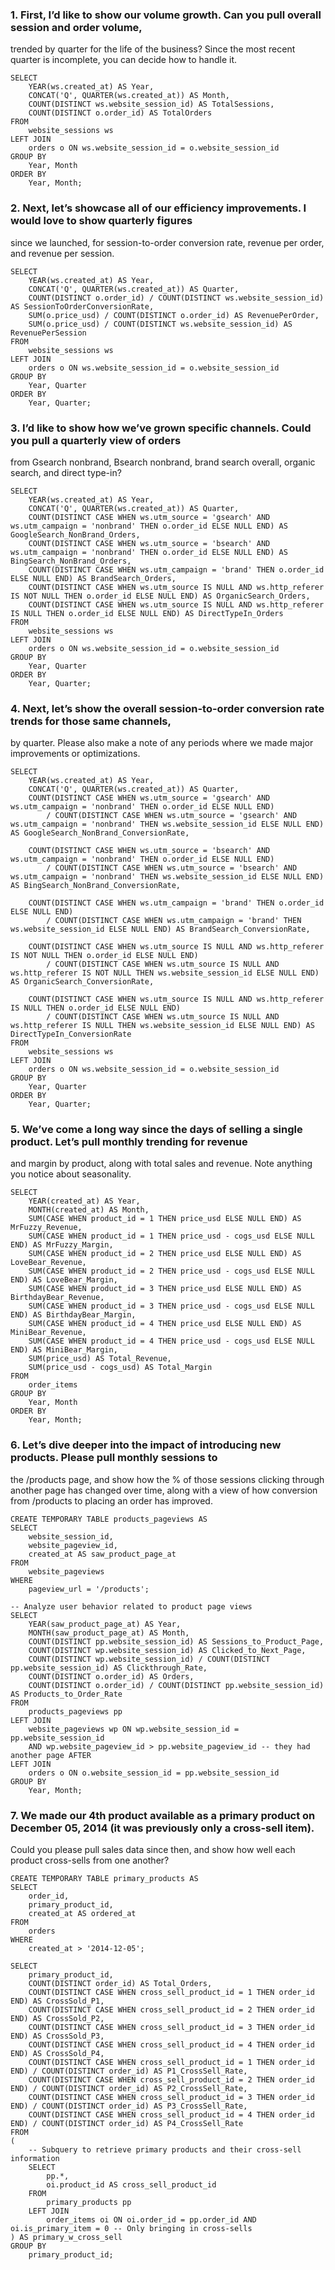 ### 1. First, I’d like to show our volume growth. Can you pull overall session and order volume, 
trended by quarter for the life of the business? Since the most recent quarter is incomplete, 
you can decide how to handle it.
 
```
SELECT 
    YEAR(ws.created_at) AS Year,
    CONCAT('Q', QUARTER(ws.created_at)) AS Month,
    COUNT(DISTINCT ws.website_session_id) AS TotalSessions,
    COUNT(DISTINCT o.order_id) AS TotalOrders
FROM 
    website_sessions ws
LEFT JOIN 
    orders o ON ws.website_session_id = o.website_session_id
GROUP BY 
    Year, Month
ORDER BY 
    Year, Month;
```

### 2. Next, let’s showcase all of our efficiency improvements. I would love to show quarterly figures 
since we launched, for session-to-order conversion rate, revenue per order, and revenue per session. 


```
SELECT 
    YEAR(ws.created_at) AS Year,
    CONCAT('Q', QUARTER(ws.created_at)) AS Quarter, 
    COUNT(DISTINCT o.order_id) / COUNT(DISTINCT ws.website_session_id) AS SessionToOrderConversionRate, 
    SUM(o.price_usd) / COUNT(DISTINCT o.order_id) AS RevenuePerOrder, 
    SUM(o.price_usd) / COUNT(DISTINCT ws.website_session_id) AS RevenuePerSession
FROM 
    website_sessions ws
LEFT JOIN 
    orders o ON ws.website_session_id = o.website_session_id
GROUP BY 
    Year, Quarter
ORDER BY 
    Year, Quarter;
```

### 3. I’d like to show how we’ve grown specific channels. Could you pull a quarterly view of orders 
from Gsearch nonbrand, Bsearch nonbrand, brand search overall, organic search, and direct type-in?


```
SELECT 
    YEAR(ws.created_at) AS Year,
    CONCAT('Q', QUARTER(ws.created_at)) AS Quarter, 
    COUNT(DISTINCT CASE WHEN ws.utm_source = 'gsearch' AND ws.utm_campaign = 'nonbrand' THEN o.order_id ELSE NULL END) AS GoogleSearch_NonBrand_Orders, 
    COUNT(DISTINCT CASE WHEN ws.utm_source = 'bsearch' AND ws.utm_campaign = 'nonbrand' THEN o.order_id ELSE NULL END) AS BingSearch_NonBrand_Orders, 
    COUNT(DISTINCT CASE WHEN ws.utm_campaign = 'brand' THEN o.order_id ELSE NULL END) AS BrandSearch_Orders,
    COUNT(DISTINCT CASE WHEN ws.utm_source IS NULL AND ws.http_referer IS NOT NULL THEN o.order_id ELSE NULL END) AS OrganicSearch_Orders,
    COUNT(DISTINCT CASE WHEN ws.utm_source IS NULL AND ws.http_referer IS NULL THEN o.order_id ELSE NULL END) AS DirectTypeIn_Orders
FROM 
    website_sessions ws
LEFT JOIN 
    orders o ON ws.website_session_id = o.website_session_id
GROUP BY 
    Year, Quarter
ORDER BY 
    Year, Quarter;
```

### 4. Next, let’s show the overall session-to-order conversion rate trends for those same channels, 
by quarter. Please also make a note of any periods where we made major improvements or optimizations.

```
SELECT 
    YEAR(ws.created_at) AS Year,
    CONCAT('Q', QUARTER(ws.created_at)) AS Quarter, 
    COUNT(DISTINCT CASE WHEN ws.utm_source = 'gsearch' AND ws.utm_campaign = 'nonbrand' THEN o.order_id ELSE NULL END)
        / COUNT(DISTINCT CASE WHEN ws.utm_source = 'gsearch' AND ws.utm_campaign = 'nonbrand' THEN ws.website_session_id ELSE NULL END) AS GoogleSearch_NonBrand_ConversionRate, 

    COUNT(DISTINCT CASE WHEN ws.utm_source = 'bsearch' AND ws.utm_campaign = 'nonbrand' THEN o.order_id ELSE NULL END) 
        / COUNT(DISTINCT CASE WHEN ws.utm_source = 'bsearch' AND ws.utm_campaign = 'nonbrand' THEN ws.website_session_id ELSE NULL END) AS BingSearch_NonBrand_ConversionRate, 

    COUNT(DISTINCT CASE WHEN ws.utm_campaign = 'brand' THEN o.order_id ELSE NULL END) 
        / COUNT(DISTINCT CASE WHEN ws.utm_campaign = 'brand' THEN ws.website_session_id ELSE NULL END) AS BrandSearch_ConversionRate,

    COUNT(DISTINCT CASE WHEN ws.utm_source IS NULL AND ws.http_referer IS NOT NULL THEN o.order_id ELSE NULL END) 
        / COUNT(DISTINCT CASE WHEN ws.utm_source IS NULL AND ws.http_referer IS NOT NULL THEN ws.website_session_id ELSE NULL END) AS OrganicSearch_ConversionRate,

    COUNT(DISTINCT CASE WHEN ws.utm_source IS NULL AND ws.http_referer IS NULL THEN o.order_id ELSE NULL END) 
        / COUNT(DISTINCT CASE WHEN ws.utm_source IS NULL AND ws.http_referer IS NULL THEN ws.website_session_id ELSE NULL END) AS DirectTypeIn_ConversionRate
FROM 
    website_sessions ws
LEFT JOIN 
    orders o ON ws.website_session_id = o.website_session_id
GROUP BY 
    Year, Quarter
ORDER BY 
    Year, Quarter;
```

### 5. We’ve come a long way since the days of selling a single product. Let’s pull monthly trending for revenue 
and margin by product, along with total sales and revenue. Note anything you notice about seasonality.


```
SELECT
    YEAR(created_at) AS Year,
    MONTH(created_at) AS Month,
    SUM(CASE WHEN product_id = 1 THEN price_usd ELSE NULL END) AS MrFuzzy_Revenue,
    SUM(CASE WHEN product_id = 1 THEN price_usd - cogs_usd ELSE NULL END) AS MrFuzzy_Margin,
    SUM(CASE WHEN product_id = 2 THEN price_usd ELSE NULL END) AS LoveBear_Revenue,
    SUM(CASE WHEN product_id = 2 THEN price_usd - cogs_usd ELSE NULL END) AS LoveBear_Margin,
    SUM(CASE WHEN product_id = 3 THEN price_usd ELSE NULL END) AS BirthdayBear_Revenue,
    SUM(CASE WHEN product_id = 3 THEN price_usd - cogs_usd ELSE NULL END) AS BirthdayBear_Margin,
    SUM(CASE WHEN product_id = 4 THEN price_usd ELSE NULL END) AS MiniBear_Revenue,
    SUM(CASE WHEN product_id = 4 THEN price_usd - cogs_usd ELSE NULL END) AS MiniBear_Margin,
    SUM(price_usd) AS Total_Revenue,
    SUM(price_usd - cogs_usd) AS Total_Margin
FROM 
    order_items
GROUP BY 
    Year, Month
ORDER BY 
    Year, Month;
```

### 6. Let’s dive deeper into the impact of introducing new products. Please pull monthly sessions to 
the /products page, and show how the % of those sessions clicking through another page has changed 
over time, along with a view of how conversion from /products to placing an order has improved.


```
CREATE TEMPORARY TABLE products_pageviews AS
SELECT
    website_session_id,
    website_pageview_id,
    created_at AS saw_product_page_at
FROM
    website_pageviews
WHERE
    pageview_url = '/products';

-- Analyze user behavior related to product page views
SELECT
    YEAR(saw_product_page_at) AS Year,
    MONTH(saw_product_page_at) AS Month,
    COUNT(DISTINCT pp.website_session_id) AS Sessions_to_Product_Page,
    COUNT(DISTINCT wp.website_session_id) AS Clicked_to_Next_Page,
    COUNT(DISTINCT wp.website_session_id) / COUNT(DISTINCT pp.website_session_id) AS Clickthrough_Rate,
    COUNT(DISTINCT o.order_id) AS Orders,
    COUNT(DISTINCT o.order_id) / COUNT(DISTINCT pp.website_session_id) AS Products_to_Order_Rate
FROM
    products_pageviews pp
LEFT JOIN
    website_pageviews wp ON wp.website_session_id = pp.website_session_id
    AND wp.website_pageview_id > pp.website_pageview_id -- they had another page AFTER
LEFT JOIN
    orders o ON o.website_session_id = pp.website_session_id
GROUP BY
    Year, Month;
```

### 7. We made our 4th product available as a primary product on December 05, 2014 (it was previously only a cross-sell item). 
Could you please pull sales data since then, and show how well each product cross-sells from one another?

```
CREATE TEMPORARY TABLE primary_products AS
SELECT 
    order_id, 
    primary_product_id, 
    created_at AS ordered_at
FROM 
    orders 
WHERE 
    created_at > '2014-12-05'; 

SELECT 
    primary_product_id, 
    COUNT(DISTINCT order_id) AS Total_Orders, 
    COUNT(DISTINCT CASE WHEN cross_sell_product_id = 1 THEN order_id END) AS CrossSold_P1,
    COUNT(DISTINCT CASE WHEN cross_sell_product_id = 2 THEN order_id END) AS CrossSold_P2,
    COUNT(DISTINCT CASE WHEN cross_sell_product_id = 3 THEN order_id END) AS CrossSold_P3,
    COUNT(DISTINCT CASE WHEN cross_sell_product_id = 4 THEN order_id END) AS CrossSold_P4,
    COUNT(DISTINCT CASE WHEN cross_sell_product_id = 1 THEN order_id END) / COUNT(DISTINCT order_id) AS P1_CrossSell_Rate,
    COUNT(DISTINCT CASE WHEN cross_sell_product_id = 2 THEN order_id END) / COUNT(DISTINCT order_id) AS P2_CrossSell_Rate,
    COUNT(DISTINCT CASE WHEN cross_sell_product_id = 3 THEN order_id END) / COUNT(DISTINCT order_id) AS P3_CrossSell_Rate,
    COUNT(DISTINCT CASE WHEN cross_sell_product_id = 4 THEN order_id END) / COUNT(DISTINCT order_id) AS P4_CrossSell_Rate
FROM 
(
    -- Subquery to retrieve primary products and their cross-sell information
    SELECT
        pp.*,
        oi.product_id AS cross_sell_product_id
    FROM 
        primary_products pp
    LEFT JOIN 
        order_items oi ON oi.order_id = pp.order_id AND oi.is_primary_item = 0 -- Only bringing in cross-sells
) AS primary_w_cross_sell
GROUP BY 
    primary_product_id;
```
